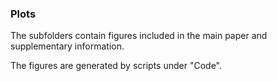 ### Plots

The subfolders contain figures included in the main paper and supplementary information.

The figures are generated by scripts under "Code".
